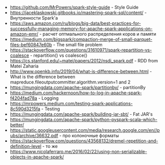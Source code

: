 * https://github.com/MrPowers/spark-style-guide - Style Guide
* https://jaceklaskowski.gitbooks.io/mastering-spark-sql/content/ - Внутренности Spark'а
* https://aws.amazon.com/ru/blogs/big-data/best-practices-for-successfully-managing-memory-for-apache-spark-applications-on-amazon-emr/ - расчет оптмального распределения коров и памяти
* https://medium.com/bigspark/compaction-merge-of-small-parquet-files-bef60847e60b - The small file problem
* https://stackoverflow.com/questions/31610971/spark-repartition-vs-coalesce - repartition() vs coalesce()
* https://cs.stanford.edu/~matei/papers/2012/nsdi_spark.pdf - RDD from Matei Zaharia
* http://www.openkb.info/2019/04/what-is-difference-between.html - What is the difference between mapreduce.fileoutputcommitter.algorithm.version=1 and 2
* https://mungingdata.com/apache-spark/partitionby/ - partitionBy
* https://medium.com/hackernoon/how-to-log-in-apache-spark-f4204fad78a - Logging
* https://mrpowers.medium.com/testing-spark-applications-8c590d3215fa - Testing
* https://mungingdata.com/apache-spark/building-jar-sbt/ - Fat JAR's
* https://mungingdata.com/apache-spark/python-pyspark-scala-which-better/
* https://static.googleusercontent.com/media/research.google.com/en//pubs/archive/36632.pdf - про колоночные форматы
* https://stackoverflow.com/questions/43568132/dremel-repetition-and-definition-level - то же
* https://www.nicolaferraro.me/2016/02/22/using-non-serializable-objects-in-apache-spark/
